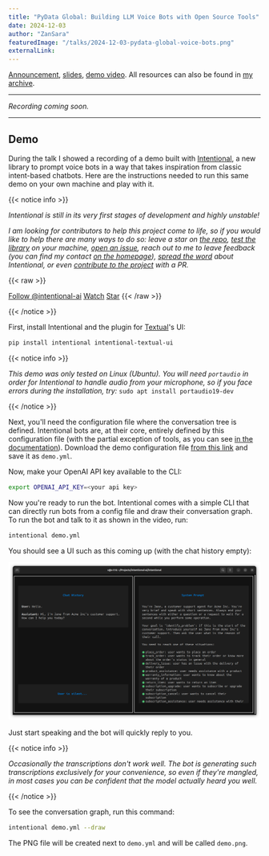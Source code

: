 ```yaml
---
title: "PyData Global: Building LLM Voice Bots with Open Source Tools"
date: 2024-12-03
author: "ZanSara"
featuredImage: "/talks/2024-12-03-pydata-global-voice-bots.png"
externalLink: 
---
```


[Announcement](https://global2024.pydata.org/cfp/talk/T3YDBP/), [slides](#), [demo video](https://drive.google.com/file/d/1bja0O8LG7790UIU7HpAYXat-BYXeUbK-/view?usp=sharing).
All resources can also be found in 
[my archive](https://intentional-ai.github.io/intentional/docs/home/).

---

_Recording coming soon._

---


## Demo

During the talk I showed a recording of a demo built with [Intentional](https://github.com/intentional-ai/intentional), a new library to prompt voice bots in a way that takes inspiration from classic intent-based chatbots. Here are the instructions needed to run this same demo on your own machine and play with it.

{{< notice info >}}

_Intentional is still in its very first stages of development and highly unstable!_

_I am looking for contributors to help this project come to life, so if you would like to help there are many ways to do so: leave a star on [the repo](https://github.com/intentional-ai/intentional), [test the library](https://intentional-ai.github.io/intentional/docs/home/) on your machine, [open an issue](https://github.com/intentional-ai/intentional/issues/new), reach out to me to leave feedback (you can find my contact [on the homepage](/)), [spread the word](https://github.com/intentional-ai/intentional) about Intentional, or even [contribute to the project](https://intentional-ai.github.io/intentional/CONTRIBUTING/) with a PR._

{{< raw >}}
<!-- Place this tag in your head or just before your close body tag. -->
<script async defer src="https://buttons.github.io/buttons.js"></script>
<a class="github-button" href="https://github.com/intentional-ai" data-color-scheme="no-preference: light; light: light; dark: dark;" data-size="large" data-show-count="true" aria-label="Follow @intentional-ai on GitHub">Follow @intentional-ai</a>
<a class="github-button" href="https://github.com/intentional-ai/intentional/subscription" data-color-scheme="no-preference: light; light: light; dark: dark;" data-size="large" data-show-count="true" aria-label="Watch intentional-ai/intentional on GitHub">Watch</a>
<a class="github-button" href="https://github.com/intentional-ai/intentional" data-color-scheme="no-preference: light; light: light; dark: dark;" data-size="large" data-show-count="true" aria-label="Star intentional-ai/intentional on GitHub">Star</a>
{{< /raw >}}

{{< /notice >}}

First, install Intentional and the plugin for [Textual](https://textual.textualize.io/)'s UI:

```bash
pip install intentional intentional-textual-ui
```

{{< notice info >}}

_This demo was only tested on Linux (Ubuntu). You will need `portaudio` in order for Intentional to handle audio from your microphone, so if you face errors during the installation, try:_ `sudo apt install portaudio19-dev`

{{< /notice >}}

Next, you'll need the configuration file where the conversation tree is defined. Intentional bots are, at their core, entirely defined by this configuration file (with the partial exception of tools, as you can see [in the documentation](https://intentional-ai.github.io/intentional/docs/home/)). Download the demo configuration file [from this link](https://drive.google.com/file/d/1dkvxpCH6uny8ew3wrsgh7SPZdqvKuTyd/view?usp=sharing) and save it as `demo.yml`.

Now, make your OpenAI API key available to the CLI:

```bash
export OPENAI_API_KEY=<your api key>
```

Now you're ready to run the bot. Intentional comes with a simple CLI that can directly run bots from a config file and draw their conversation graph. To run the bot and talk to it as shown in the video, run:

```bash
intentional demo.yml
```

You should see a UI such as this coming up (with the chat history empty):

![](/talks/2024-12-03-pydata-global-voice-bots-demo-ui.png)

Just start speaking and the bot will quickly reply to you. 

{{< notice info >}}

_Occasionally the transcriptions don't work well. The bot is generating such transcriptions exclusively for your convenience, so even if they're mangled, in most cases you can be confident that the model actually heard you well._

{{< /notice >}}

To see the conversation graph, run this command:

```bash
intentional demo.yml --draw
```

The PNG file will be created next to `demo.yml` and will be called `demo.png`.





